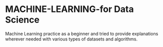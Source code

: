 # MACHINE-LEARNING-for Data Science
Machine Learning practice as a beginner and tried to provide explanations wherever needed with various types of datasets and algorithms.
